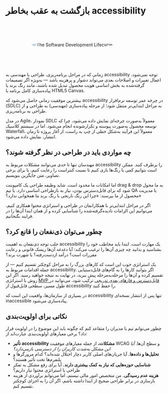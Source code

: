 # بازگشت به عقب بخاطر accessibility

<figure>
    <img src="/SDLC.png" alt="The Software Development Lifecycle" style="border-radius: 50%; padding: 64px 10%;" />
</figure>

زمانی که در مراحل برنامه‌ریزی، طراحی یا مهندسی به accessibility توجه نمی‌شود، اعمال تغییرات و اصلاحات بعدی می‌تواند دشوار و پرهزینه باشد — به‌ویژه اگر تصمیمات گرفته‌شده به بخش اساسی هویت محصول تبدیل شده باشند، مانند رنگ برند یا پیاده‌سازی کامل برنامه با HTML5 Canvas.

بیشترین موفقیت زمانی حاصل می‌شود که accessibility در چرخه عمر توسعه نرم‌افزار (SDLC) به مراحل ابتدایی‌تر منتقل شود؛ از مرحله پیاده‌سازی (مهندسی) به طراحی و از طراحی به برنامه‌ریزی.

در مدل Agile، نمودار SDLC معمولاً به‌صورت چرخه‌ای نمایش داده می‌شود، چرا که توسعه محصول به‌صورت پیوسته و تکرارشونده انجام می‌شود. اما در سیستم کلاسیک Waterfall، معمولاً این فرآیند به‌شکل خطی از چپ به راست، از آغاز پروژه تا زمان انتشار، نمایش داده می‌شود.

## چه مواردی باید در طراحی در نظر گرفته شوند؟

مهندسان تنها تا حدی می‌توانند مشکلات مربوط به accessibility را برطرف کنند. ممکن است بتوانیم کمی با رنگ‌ها بازی کنیم تا نسبت کنتراست را رعایت کنیم، یا برای برخی تصاویر، متن جایگزین بنویسیم.

اما امکانات ما محدود است. شاید وظیفه طراحی یک کامپوننت drag & drop به ما محول شود که برای قابل‌دسترس بودن، نیاز به بازطراحی اساسی دارد. یا تیم QA یا مدیریت محصول از ما بپرسند: «چرا این رنگ نارنجی با رنگ برند ما همخوانی ندارد؟»

اگر در مراحل ابتدایی‌تر با همکارانمان در طراحی و استراتژی محتوا همکاری کنیم، می‌توانیم این الزامات نادیده‌گرفته‌شده را شناسایی کرده و از همان ابتدا آن‌ها را در فرایند بگنجانیم.

## چطور می‌توان ذی‌نفعان را قانع کرد؟

جلب توجه ذی‌نفعان به اهمیت accessibility یک مهارت است. ابتدا باید مخاطب خود را بشناسید و بدانید چه چیزی آن‌ها را ترغیب می‌کند: آیا دغدغه آن‌ها ریسک قانونی و رعایت مقررات است؟ درآمد از‌دست‌رفته؟ یا شهرت برند؟

یک استراتژی خوب این است که کارهای بزرگ را به مراحل کوچکتر تقسیم کنیم — از جمله اقدامات مربوط به accessibility. اگر بتوانید کارها را به گام‌های قابل‌دستیابی تقسیم کرده و آن‌ها را مرحله‌به‌مرحله پیش ببرید، در نهایت به نتیجه خواهید رسید. اگر این روش با استراتژی [MVP قابل‌دسترس و فازهای بعدی تدریجی](/topics/mvps/how-do-mvps) ترکیب شود، می‌توانید در طول مسیر، سطحی قابل‌قبول از accessibility را حفظ کنید.

 در بسیاری از سازمان‌ها، واقعیت این است که accessibility تنها پس از انتشار نسخه‌ای inaccessible پیاده‌سازی می‌شود.

## نکاتی برای اولویت‌بندی

چطور می‌توانم تیم یا مدیران را متقاعد کنم که چگونه باید این موضوع را در اولویت قرار داد؟ برخی معیارهای اولویت‌بندی عبارت‌اند از:

- **تأثیر accessibility مشکلات،** از جمله معیارهای موفقیت WCAG و سطح آن‌ها. _آیا این مشکل به‌شدت کاربران را از دسترسی بازمی‌دارد؟_
- **تحلیل‌ها و داده‌ها.** آیا جریان‌های اصلی کاربر دچار اختلال شده‌اند؟ کدام مرورگرها و پلتفرم‌ها تحت تأثیر هستند؟
- **شناسایی حوزه‌هایی که نیاز به کمک بیشتری دارند.** آیا برای رفع مشکل به تفکر طراحی یا استراتژی محتوا نیاز داریم؟
- **هزینه عدم رسیدگی.** من متخصص امور مالی نیستم، اما می‌توانم برآوردی از هزینه بازسازی در برابر طراحی صحیح از ابتدا داشته باشم، اگر آن را به اجزای کوچکتر تقسیم کنم.
